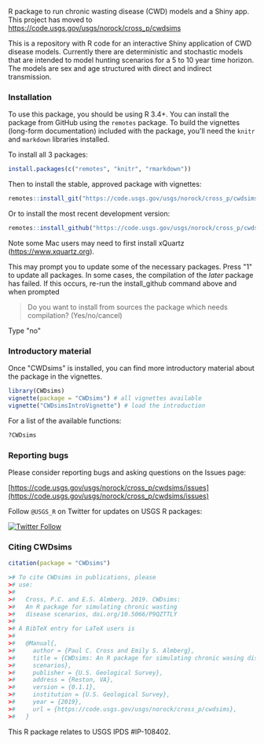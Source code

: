 R package to run chronic wasting disease (CWD) models and a Shiny app. This project has moved to  https://code.usgs.gov/usgs/norock/cross_p/cwdsims


This is a repository with R code for an interactive Shiny application of CWD disease models. Currently there are deterministic and stochastic models that are intended to model hunting scenarios for a 5 to 10 year time horizon. The models are sex and age structured with direct and indirect transmission. 

### Installation ###

To use this package, you should be using R 3.4+. You can install the package from GitHub using the `remotes` package. To build the vignettes (long-form documentation) included with the package, you'll need the `knitr` and `markdown` libraries installed.

To install all 3 packages:

```r
install.packages(c("remotes", "knitr", "rmarkdown"))
```

Then to install the stable, approved package with vignettes:

```r
remotes::install_git("https://code.usgs.gov/usgs/norock/cross_p/cwdsims", ref = "v0.1.1", build_vignettes = TRUE, build_manual = TRUE)
```

Or to install the most recent development version:

```r
remotes::install_github("https://code.usgs.gov/usgs/norock/cross_p/cwdsims", build_vignettes = TRUE, build_manual = TRUE)
```

Note some Mac users may need to first install xQuartz (https://www.xquartz.org).

This may prompt you to update some of the necessary packages. Press "1" to update all packages. In some cases, the compilation of the *later* package has failed. If this occurs, re-run the install_github command above and when prompted

> Do you want to install from sources the package which needs compilation? (Yes/no/cancel)

Type "no"

### Introductory material

Once "CWDsims" is installed, you can find more introductory material about the package in the vignettes. 

```r
library(CWDsims)
vignette(package = "CWDsims") # all vignettes available
vignette("CWDsimsIntroVignette") # load the introduction
```
For a list of the available functions: 

```r
?CWDsims
```

### Reporting bugs ###

Please consider reporting bugs and asking questions on the Issues page:

[https://code.usgs.gov/usgs/norock/cross_p/cwdsims/issues](https://code.usgs.gov/usgs/norock/cross_p/cwdsims/issues)


Follow `@USGS_R` on Twitter for updates on USGS R packages:

[![Twitter Follow](https://img.shields.io/twitter/follow/USGS_R.svg?style=social&label=Follow%20USGS_R)](https://twitter.com/USGS_R)

### Citing CWDsims ###

``` r
citation(package = "CWDsims")

># To cite CWDsims in publications, please
># use:
># 
>#   Cross, P.C. and E.S. Almberg. 2019. CWDsims: 
>#   An R package for simulating chronic wasting
>#   disease scenarios, doi.org/10.5066/P9QZTTLY
># 
># A BibTeX entry for LaTeX users is
># 
>#   @Manual{,
>#     author = {Paul C. Cross and Emily S. Almberg},
>#     title = {CWDsims: An R package for simulating chronic wasing disease
>#     scenarios},
>#     publisher = {U.S. Geological Survey},
>#     address = {Reston, VA},
>#     version = {0.1.1},
>#     institution = {U.S. Geological Survey},
>#     year = {2019},
>#     url = {https://code.usgs.gov/usgs/norock/cross_p/cwdsims},
>#   }
```

This R package relates to USGS IPDS #IP-108402. 
